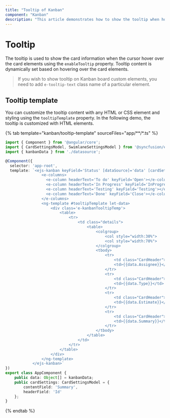 ```yaml
---
title: "Tooltip of Kanban"
component: "Kanban"
description: "This article demonstrates how to show the tooltip when hovering card elements and also explained how to use template."
---
```


# Tooltip

The tooltip is used to show the card information when the cursor hover over the card elements using the `enableTooltip` property. Tooltip content is dynamically set based on hovering over the card elements.

> If you wish to show tooltip on Kanban board custom elements, you need to add `e-tooltip-text` class name of a particular element.

## Tooltip template

You can customize the tooltip content with any HTML or CSS element and styling using the `tooltipTemplate` property. In the following demo, the tooltip is customized with HTML elements.

{% tab template="kanban/tooltip-template" sourceFiles="app/**/*.ts" %}

```typescript
import { Component } from '@angular/core';
import { CardSettingsModel, SwimlaneSettingsModel } from '@syncfusion/ej2-angular-kanban';
import { kanbanData } from './datasource';

@Component({
  selector: 'app-root',
  template: `<ejs-kanban keyField='Status' [dataSource]='data' [cardSettings]='cardSettings' enableTooltip='true'>
                <e-columns>
                  <e-column headerText='To do' keyField='Open'></e-column>
                  <e-column headerText='In Progress' keyField='InProgress'></e-column>
                  <e-column headerText='Testing' keyField='Testing'></e-column>
                  <e-column headerText='Done' keyField='Close'></e-column>
                </e-columns>
                <ng-template #tooltipTemplate let-data>
                    <div class='e-kanbanTooltipTemp'>
                        <table>
                            <tr>
                                <td class="details">
                                    <table>
                                        <colgroup>
                                            <col style="width:30%">
                                            <col style="width:70%">
                                        </colgroup>
                                        <tbody>
                                            <tr>
                                                <td class="CardHeader">Assignee:</td>
                                                <td>{{data.Assignee}}</td>
                                            </tr>
                                            <tr>
                                                <td class="CardHeader">Type:</td>
                                                <td>{{data.Type}}</td>
                                            </tr>
                                            <tr>
                                                <td class="CardHeader">Estimate:</td>
                                                <td>{{data.Estimate}}</td>
                                            </tr>
                                            <tr>
                                                <td class="CardHeader">Summary:</td>
                                                <td>{{data.Summary}}</td>
                                            </tr>
                                        </tbody>
                                    </table>
                                </td>
                            </tr>
                        </table>
                    </div>
                </ng-template>
            </ejs-kanban>`
})
export class AppComponent {
    public data: Object[] = kanbanData;
    public cardSettings: CardSettingsModel = {
        contentField: 'Summary',
        headerField: 'Id'
    };
}

```

{% endtab %}
